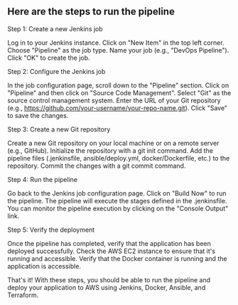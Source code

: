 ## Here are the steps to run the pipeline

Step 1: Create a new Jenkins job

Log in to your Jenkins instance.
Click on "New Item" in the top left corner.
Choose "Pipeline" as the job type.
Name your job (e.g., "DevOps Pipeline").
Click "OK" to create the job.

Step 2: Configure the Jenkins job

In the job configuration page, scroll down to the "Pipeline" section.
Click on "Pipeline" and then click on "Source Code Management".
Select "Git" as the source control management system.
Enter the URL of your Git repository (e.g., https://github.com/your-username/your-repo-name.git).
Click "Save" to save the changes.

Step 3: Create a new Git repository

Create a new Git repository on your local machine or on a remote server (e.g., GitHub).
Initialize the repository with a git init command.
Add the pipeline files (.jenkinsfile, ansible/deploy.yml, docker/Dockerfile, etc.) to the repository.
Commit the changes with a git commit command.

Step 4: Run the pipeline

Go back to the Jenkins job configuration page.
Click on "Build Now" to run the pipeline.
The pipeline will execute the stages defined in the .jenkinsfile.
You can monitor the pipeline execution by clicking on the "Console Output" link.

Step 5: Verify the deployment

Once the pipeline has completed, verify that the application has been deployed successfully.
Check the AWS EC2 instance to ensure that it's running and accessible.
Verify that the Docker container is running and the application is accessible.

That's it! With these steps, you should be able to run the pipeline and deploy your application to AWS using Jenkins, Docker, Ansible, and Terraform.
